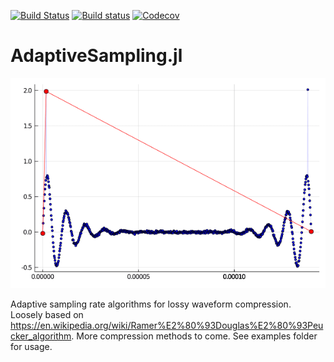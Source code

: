 [![Build Status](https://travis-ci.com/iuliancioarca/AdaptiveSampling.jl.svg?branch=master)](https://travis-ci.com/iuliancioarca/AdaptiveSampling.jl)
[![Build status](https://ci.appveyor.com/api/projects/status/y68i7ul9umie3t21?svg=true)](https://ci.appveyor.com/project/iuliancioarca/adaptivesampling-jl)
[![Codecov](https://codecov.io/gh/iuliancioarca/AdaptiveSampling.jl/branch/master/graph/badge.svg)](https://codecov.io/gh/iuliancioarca/AdaptiveSampling.jl)
# AdaptiveSampling.jl
![alt text](https://github.com/iuliancioarca/AdaptiveSampling.jl/blob/master/examples/anchor_point.gif "")

Adaptive sampling rate algorithms for lossy waveform compression. Loosely based on https://en.wikipedia.org/wiki/Ramer%E2%80%93Douglas%E2%80%93Peucker_algorithm.
More compression methods to come. See examples folder for usage.
